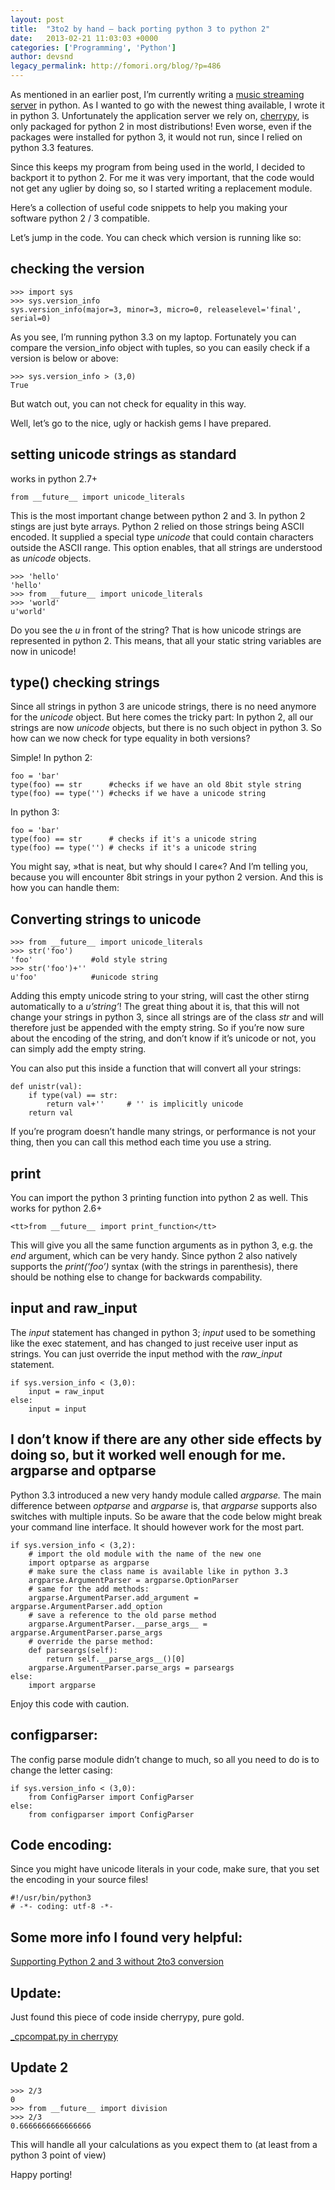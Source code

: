 ```yaml
---
layout: post
title:  "3to2 by hand – back porting python 3 to python 2"
date:   2013-02-21 11:03:03 +0000
categories: ['Programming', 'Python']
author: devsnd
legacy_permalink: http://fomori.org/blog/?p=486
---
```



As mentioned in an earlier post, I’m currently writing a [music streaming server](http://fomori.org/cherrymusic "CherryMusic – A Music Streaming server for your browser") in python. As I wanted to go with the newest thing available, I wrote it in python 3. Unfortunately the application server we rely on, [cherrypy](http://cherrypy.org), is only packaged for python 2 in most distributions! Even worse, even if the packages were installed for python 3, it would not run, since I relied on python 3.3 features.

Since this keeps my program from being used in the world, I decided to backport it to python 2. For me it was very important, that the code would not get any uglier by doing so, so I started writing a replacement module.

Here’s a collection of useful code snippets to help you making your software python 2 / 3 compatible.

Let’s jump in the code. You can check which version is running like so:

checking the version
--------------------

```
>>> import sys
>>> sys.version_info
sys.version_info(major=3, minor=3, micro=0, releaselevel='final', serial=0)
```

As you see, I’m running python 3.3 on my laptop. Fortunately you can compare the version\_info object with tuples, so you can easily check if a version is below or above:

```
>>> sys.version_info > (3,0)
True
```

But watch out, you can not check for equality in this way.

Well, let’s go to the nice, ugly or hackish gems I have prepared.

setting unicode strings as standard
-----------------------------------

works in python 2.7+

```
from __future__ import unicode_literals
```

This is the most important change between python 2 and 3. In python 2 stings are just byte arrays. Python 2 relied on those strings being ASCII encoded. It supplied a special type *unicode* that could contain characters outside the ASCII range. This option enables, that all strings are understood as *unicode* objects.

```
>>> 'hello'
'hello'
>>> from __future__ import unicode_literals
>>> 'world'
u'world'
```

Do you see the *u* in front of the string? That is how unicode strings are represented in python 2. This means, that all your static string variables are now in unicode!

type() checking strings
-----------------------

Since all strings in python 3 are unicode strings, there is no need anymore for the *unicode* object. But here comes the tricky part: In python 2, all our strings are now *unicode* objects, but there is no such object in python 3. So how can we now check for type equality in both versions?

Simple! In python 2:

```
foo = 'bar'
type(foo) == str      #checks if we have an old 8bit style string
type(foo) == type('') #checks if we have a unicode string
```

In python 3:

```
foo = 'bar'
type(foo) == str      # checks if it's a unicode string
type(foo) == type('') # checks if it's a unicode string
```

You might say, »that is neat, but why should I care«? And I’m telling you, because you will encounter 8bit strings in your python 2 version. And this is how you can handle them:

Converting strings to unicode
-----------------------------

```
>>> from __future__ import unicode_literals
>>> str('foo')
'foo'             #old style string
>>> str('foo')+''
u'foo'            #unicode string
```

Adding this empty unicode string to your string, will cast the other stirng automatically to a *u’string’*! The great thing about it is, that this will not change your strings in python 3, since all strings are of the class *str* and will therefore just be appended with the empty string. So if you’re now sure about the encoding of the string, and don’t know if it’s unicode or not, you can simply add the empty string.

You can also put this inside a function that will convert all your strings:

```
def unistr(val):
    if type(val) == str:
        return val+''     # '' is implicitly unicode
    return val
```

If you’re program doesn’t handle many strings, or performance is not your thing, then you can call this method each time you use a string.

print
-----

You can import the python 3 printing function into python 2 as well. This works for python 2.6+

```
<tt>from __future__ import print_function</tt>
```

This will give you all the same function arguments as in python 3, e.g. the *end* argument, which can be very handy. Since python 2 also natively supports the *print(‘foo’)* syntax (with the strings in parenthesis), there should be nothing else to change for backwards compability.

input and raw\_input
--------------------

The *input* statement has changed in python 3; *input* used to be something like the exec statement, and has changed to just receive user input as strings. You can just override the input method with the *raw\_input* statement.

```
if sys.version_info < (3,0):
    input = raw_input
else:
    input = input
```

I don’t know if there are any other side effects by doing so, but it worked well enough for me.
argparse and optparse
---------------------

Python 3.3 introduced a new very handy module called *argparse.* The main difference between *optparse* and *argparse* is, that *argparse* supports also switches with multiple inputs. So be aware that the code below might break your command line interface. It should however work for the most part.

```
if sys.version_info < (3,2):
    # import the old module with the name of the new one
    import optparse as argparse
    # make sure the class name is available like in python 3.3
    argparse.ArgumentParser = argparse.OptionParser
    # same for the add methods:
    argparse.ArgumentParser.add_argument = argparse.ArgumentParser.add_option
    # save a reference to the old parse method
    argparse.ArgumentParser.__parse_args__ = argparse.ArgumentParser.parse_args
    # override the parse method:
    def parseargs(self):
        return self.__parse_args__()[0]
    argparse.ArgumentParser.parse_args = parseargs
else:
    import argparse
```

Enjoy this code with caution.

configparser:
-------------

The config parse module didn’t change to much, so all you need to do is to change the letter casing:

```
if sys.version_info < (3,0):
    from ConfigParser import ConfigParser
else:
    from configparser import ConfigParser
```

Code encoding:
--------------

Since you might have unicode literals in your code, make sure, that you set the encoding in your source files!

```
#!/usr/bin/python3
# -*- coding: utf-8 -*-
```

 Some more info I found very helpful:
-------------------------------------

[Supporting Python 2 and 3 without 2to3 conversion](http://python3porting.com/noconv.html "Supporting Python 2 and 3 without 2to3 conversion")

Update:
-------

Just found this piece of code inside cherrypy, pure gold.

[\_cpcompat.py in cherrypy](https://bitbucket.org/cherrypy/cherrypy/src/01b6adcb3849b2ff4fa31e3298b494f6b136369e/cherrypy/_cpcompat.py)

Update 2
--------

```
>>> 2/3
0
>>> from __future__ import division
>>> 2/3
0.6666666666666666
```

This will handle all your calculations as you expect them to (at least from a python 3 point of view)

 

 

 

Happy porting!

 

  

	
